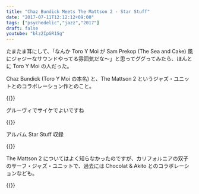 ```yaml
---
title: "Chaz Bundick Meets The Mattson 2 - Star Stuff"
date: "2017-07-11T12:12:12+09:00"
tags: ["psychedelic","jazz","2017"]
draft: false
youtube: "blz2IpGR1Sg"
---
```


たまたま耳にして、「なんか Toro Y Moi が Sam Prekop (The Sea and Cake) 風にジャジーなサウンドやってる雰囲気だな〜」と思ってググってみたら、ほんとに Toro Y Moi の人だった。

Chaz Bundick (Toro Y Moi の本名) と、The Mattson 2 というジャズ・ユニットとのコラボレーション作とのこと。

{{<youtube ISdbV-avHIE>}}

グルーヴィでサイケでよいですね

{{<youtube blz2IpGR1Sg>}}

アルバム Star Stuff 収録

{{<amazon B01MYPLK5X>}}

The Mattson 2 についてはよく知らなかったのですが、カリフォルニアの双子のサーフ・ジャズ・ユニットで、過去には Chocolat & Akito とのコラボレーションなども。

{{<youtube GesLXhz-dtk>}}
